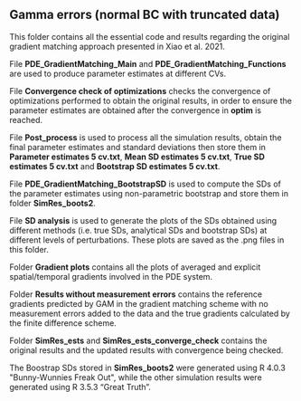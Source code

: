 ## Gamma errors (normal BC with truncated data) ##
This folder contains all the essential code and results regarding the original gradient matching approach presented in Xiao et al. 2021.  

File **PDE_GradientMatching_Main** and **PDE_GradientMatching_Functions** are used to produce parameter estimates at different CVs. 

File **Convergence check of optimizations** checks the convergence of optimizations performed to obtain the original results, in order to ensure the parameter estimates are obtained after the convergence in **optim** is reached. 

File **Post_process** is used to process all the simulation results, obtain the final parameter estimates and standard deviations then store them in **Parameter estimates 5 cv.txt**, **Mean SD estimates 5 cv.txt**, **True SD estimates 5 cv.txt** and **Bootstrap SD estimates 5 cv.txt**.

File **PDE_GradientMatching_BootstrapSD** is used to compute the SDs of the parameter estimates using non-parametric bootstrap and store them in folder **SimRes_boots2**.

File **SD analysis** is used to generate the plots of the SDs obtained using different methods (i.e. true SDs, analytical SDs and bootstrap SDs) at different levels of perturbations. These plots are saved as the .png files in this folder.

Folder **Gradient plots** contains all the plots of averaged and explicit spatial/temporal gradients involved in the PDE system.

Folder **Results without measurement errors** contains the reference gradients predicted by GAM in the gradient matching scheme with no measurement errors added to the data and the true gradients calculated by the finite difference scheme. 
 
Folder **SimRes_ests** and **SimRes_ests_converge_check** contains the original results and the updated results with convergence being checked.

The Boostrap SDs stored in **SimRes_boots2** were generated using R 4.0.3 "Bunny-Wunnies Freak Out", while the other simulation results were generated using R 3.5.3 “Great Truth”.
